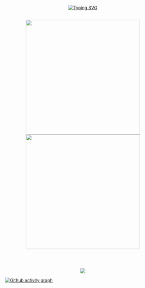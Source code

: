
<p align="center">
<a href="https://git.io/typing-svg"><img src="https://readme-typing-svg.demolab.com?font=Fira+Code&pause=1000&color=ff3535&width=435&lines=%F0%9F%91%8B+Hi+there!+I'm+Sudharshan+S;%F0%9F%8C%9F+I+love+building+software+for+fun;%F0%9F%9A%80+Let's+connect+and+build+projects!" alt="Typing SVG" />
</a>
</p>
<br>

<div align="center">
  <img width="370px" src="https://github-readme-stats.vercel.app/api?username=sudharshans2009&custom_title=Sudharshan's+Github+Stats&show_icons=true&hide_border=true&count_private=true&bg_color=00000000&title_color=878787&text_color=878787&icon_color=ff3535&cache_seconds=1800" />
  <img width="370px" src="https://github-readme-streak-stats.herokuapp.com/?user=sudharshans2009&background=00000000&hide_border=true&stroke=878787&ring=4c8ed9&fire=4c8ed9&currStreakNum=878787&sideNums=878787&currStreakLabel=878787&sideLabels=878787&dates=878787" />
</div>

<br></br>

<p align="center">
  <a href="https://skillicons.dev">
    <img src="https://skillicons.dev/icons?i=angular,bootstrap,css,discord,discordjs,django,electron,express,figma,github,html,js,jquery,linux,mongodb,nextjs,nodejs,notion,npm,nuxt,postgres,postman,prisma,py,react,replit,svelte,tailwind,ts,ubuntu,vercel,vite,vscode,webflow" />
</p>

[![Github activity graph](https://github-readme-activity-graph.vercel.app/graph?username=sudharshans2009&bg_color=0d1117&color=878787&line=FF3535&point=878787&area=true&hide_border=true)](https://github.com/sudharshans2009/sudharshans2009)
